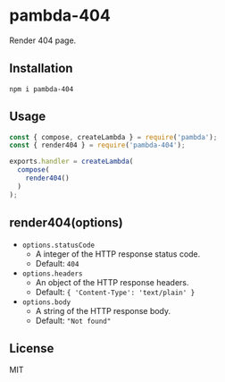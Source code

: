 # pambda-404

Render 404 page.

## Installation

```
npm i pambda-404
```

## Usage

``` javascript
const { compose, createLambda } = require('pambda');
const { render404 } = require('pambda-404');

exports.handler = createLambda(
  compose(
    render404()
  )
);
```

## render404(options)

- `options.statusCode`
    - A integer of the HTTP response status code.
    - Default: `404`
- `options.headers`
    - An object of the HTTP response headers.
    - Default: `{ 'Content-Type': 'text/plain' }`
- `options.body`
    - A string of the HTTP response body.
    - Default: `"Not found"`

## License

MIT
